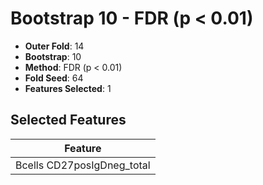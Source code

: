 # Bootstrap 10 - FDR (p < 0.01)

- **Outer Fold**: 14
- **Bootstrap**: 10
- **Method**: FDR (p < 0.01)
- **Fold Seed**: 64
- **Features Selected**: 1

## Selected Features

| Feature |
|---------|
| Bcells CD27posIgDneg_total |

